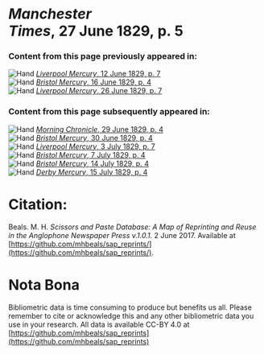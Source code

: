 # *Manchester Times*, 27 June 1829, p. 5  
  
### Content from this page previously appeared in:  
![Hand](http://scissorsandpaste.net/wp-content/uploads/2017/06/smallhandpointer.png) [*Liverpool Mercury*, 12 June 1829, p. 7](https://mhbeals.github.io/sap_html/Liverpool-Mercury/Liverpool-Mercury-12-June-1829-p-7)  
![Hand](http://scissorsandpaste.net/wp-content/uploads/2017/06/smallhandpointer.png) [*Bristol Mercury*, 16 June 1829, p. 4](https://mhbeals.github.io/sap_html/Bristol-Mercury/Bristol-Mercury-16-June-1829-p-4)  
![Hand](http://scissorsandpaste.net/wp-content/uploads/2017/06/smallhandpointer.png) [*Liverpool Mercury*, 26 June 1829, p. 7](https://mhbeals.github.io/sap_html/Liverpool-Mercury/Liverpool-Mercury-26-June-1829-p-7)  
  
### Content from this page subsequently appeared in:  
![Hand](http://scissorsandpaste.net/wp-content/uploads/2017/06/smallhandpointer.png) [*Morning Chronicle*, 29 June 1829, p. 4](https://mhbeals.github.io/sap_html/Morning-Chronicle/Morning-Chronicle-29-June-1829-p-4)  
![Hand](http://scissorsandpaste.net/wp-content/uploads/2017/06/smallhandpointer.png) [*Bristol Mercury*, 30 June 1829, p. 4](https://mhbeals.github.io/sap_html/Bristol-Mercury/Bristol-Mercury-30-June-1829-p-4)  
![Hand](http://scissorsandpaste.net/wp-content/uploads/2017/06/smallhandpointer.png) [*Liverpool Mercury*, 3 July 1829, p. 7](https://mhbeals.github.io/sap_html/Liverpool-Mercury/Liverpool-Mercury-3-July-1829-p-7)  
![Hand](http://scissorsandpaste.net/wp-content/uploads/2017/06/smallhandpointer.png) [*Bristol Mercury*, 7 July 1829, p. 4](https://mhbeals.github.io/sap_html/Bristol-Mercury/Bristol-Mercury-7-July-1829-p-4)  
![Hand](http://scissorsandpaste.net/wp-content/uploads/2017/06/smallhandpointer.png) [*Bristol Mercury*, 14 July 1829, p. 4](https://mhbeals.github.io/sap_html/Bristol-Mercury/Bristol-Mercury-14-July-1829-p-4)  
![Hand](http://scissorsandpaste.net/wp-content/uploads/2017/06/smallhandpointer.png) [*Derby Mercury*, 15 July 1829, p. 4](https://mhbeals.github.io/sap_html/Derby-Mercury/Derby-Mercury-15-July-1829-p-4)  


# Citation: 

Beals. M. H. *Scissors and Paste Database: A Map of Reprinting and Reuse in the Anglophone Newspaper Press v.1.0.1.* 2 June 2017. Available at [https://github.com/mhbeals/sap_reprints/](https://github.com/mhbeals/sap_reprints/). 

# Nota Bona

Bibliometric data is time consuming to produce but benefits us all. Please remember to cite or acknowledge this and any other bibliometric data you use in your research. All data is available CC-BY 4.0 at [https://github.com/mhbeals/sap_reprints](https://github.com/mhbeals/sap_reprints)